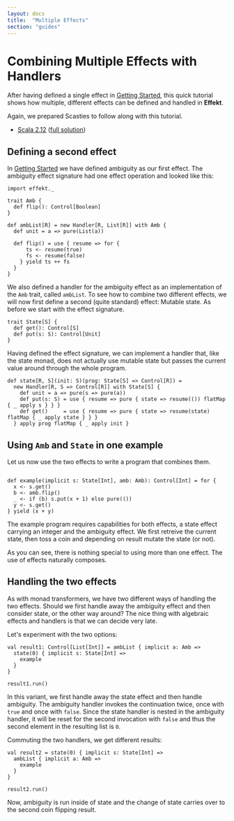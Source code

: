 ```yaml
---
layout: docs
title:  "Multiple Effects"
section: "guides"
---
```


# Combining Multiple Effects with Handlers
After having defined a single effect in [Getting Started](./getting-started), this quick tutorial shows how multiple, different effects can be defined and handled in **Effekt**.

Again, we prepared Scasties to follow along with this tutorial.

- [Scala 2.12](https://scastie.scala-lang.org/y2xwgsrNT5iKXk0ghfbHJg) ([full solution](https://scastie.scala-lang.org/8z6r2243S02DB50zbetshQ))

## Defining a second effect
In [Getting Started](./getting-started) we have defined ambiguity as our
first effect. The ambiguity effect signature had one effect operation
and looked like this:

```tut:book:silent
import effekt._

trait Amb {
  def flip(): Control[Boolean]
}
```

```tut:book:silent:decorate(.boilerplate)
def ambList[R] = new Handler[R, List[R]] with Amb {
  def unit = a => pure(List(a))

  def flip() = use { resume => for {
      ts <- resume(true)
      fs <- resume(false)
    } yield ts ++ fs
  }
}
```
We also defined a handler for the ambiguity effect as an implementation
of the `Amb` trait, called `ambList`. To see how to combine two
different effects, we will now first define a second (quite standard)
effect: Mutable state. As before we start with the effect signature.

```tut:book:silent
trait State[S] {
  def get(): Control[S]
  def put(s: S): Control[Unit]
}
```
Having defined the effect signature, we can implement a handler that,
like the state monad, does not actually use mutable state but passes
the current value around through the whole program.


```tut:book:silent
def state[R, S](init: S)(prog: State[S] => Control[R]) =
  new Handler[R, S => Control[R]] with State[S] {
    def unit = a => pure(s => pure(a))
    def put(s: S) = use { resume => pure { state => resume(()) flatMap { _ apply s } } }
    def get()     = use { resume => pure { state => resume(state) flatMap { _ apply state } } }
  } apply prog flatMap { _ apply init }
```

## Using `Amb` and `State` in one example
Let us now use the two effects to write a program that combines them.

```tut:book:silent

def example(implicit s: State[Int], amb: Amb): Control[Int] = for {
  x <- s.get()
  b <- amb.flip()
  _ <- if (b) s.put(x + 1) else pure(())
  y <- s.get()
} yield (x + y)
```
The example program requires capabilities for both effects, a state
effect carrying an integer and the ambiguity effect. We first retreive
the current state, then toss a coin and depending on result mutate the
state (or not).

As you can see, there is nothing special to using more than one effect.
The use of effects naturally composes.

## Handling the two effects
As with monad transformers, we have two different ways of handling the
two effects. Should we first handle away the ambiguity effect and then
consider state, or the other way around? The nice thing with algebraic
effects and handlers is that we can decide very late.

Let's experiment with the two options:

```tut:book:silent
val result1: Control[List[Int]] = ambList { implicit a: Amb =>
  state(0) { implicit s: State[Int] =>
    example
  }
}
```
```tut
result1.run()
```

In this variant, we first handle away the state effect and then handle ambiguity.
The ambiguity handler invokes the continuation twice, once with `true`
and once with `false`. Since the state handler is nested in the
ambiguity handler, it will be reset for the second invocation with `false`
and thus the second element in the resulting list is `0`.

Commuting the two handlers, we get different results:

```tut:book:silent
val result2 = state(0) { implicit s: State[Int] =>
  ambList { implicit a: Amb =>
    example
  }
}
```
```tut
result2.run()
```

Now, ambiguity is run inside of state and the change of state carries
over to the second coin flipping result.
